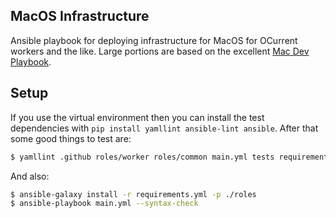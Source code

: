 MacOS Infrastructure
--------------------

Ansible playbook for deploying infrastructure for MacOS for OCurrent workers and the like. Large portions are based on the excellent [Mac Dev Playbook](https://github.com/geerlingguy/mac-dev-playbook).

## Setup

If you use the virtual environment then you can install the test dependencies with `pip install yamllint ansible-lint ansible`. After that some good things to test are: 

```sh
$ yamllint .github roles/worker roles/common main.yml tests requirements.yml
```

And also: 

```sh
$ ansible-galaxy install -r requirements.yml -p ./roles
$ ansible-playbook main.yml --syntax-check
```